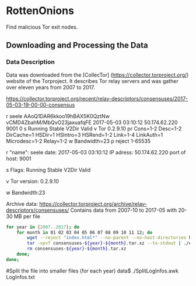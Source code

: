# RottenOnions
Find malicious Tor exit nodes.


## Downloading and Processing the Data
### Data Description
Data was downloaded from the [CollecTor] (https://collector.torproject.org/) website of the Torproject.
It describes Tor relay servers and was gather over eleven years from 2007 to 2017. 

https://collector.torproject.org/recent/relay-descriptors/consensuses/2017-05-03-19-00-00-consensus


r seele AAoQ1DAR6kkoo19hBAX5K0QztNw vCMD4ZbahM/MbQvO23jaxuafqFE 2017-05-03 03:10:12 50.174.62.220 9001 0
s Running Stable V2Dir Valid
v Tor 0.2.9.10
pr Cons=1-2 Desc=1-2 DirCache=1 HSDir=1 HSIntro=3 HSRend=1-2 Link=1-4 LinkAuth=1 Microdesc=1-2 Relay=1-2
w Bandwidth=23
p reject 1-65535

r 
"name": seele
date: 2017-05-03 03:10:12
IP adress: 50.174.62.220
port of host: 9001

s
Flags: Running Stable V2Dir Valid

v
Tor version: 0.2.9.10

w
Bandwidth:23

Archive data:
https://collector.torproject.org/archive/relay-descriptors/consensuses/
Contains data from 2007-10 to 2017-05 with 20-30 MB per file

```bash
for year in {2007..2017}; do
	for month in 01 02 03 04 05 06 07 08 09 10 11 12; do
		wget --reject "index.html*" --no-parent --no-host-directories https://collector.torproject.org/archive/relay-descriptors/consensuses/consensuses-${year}-${month}.tar.xz		
		tar -xpvf consensuses-${year}-${month}.tar.xz --to-stdout | ./extractLogInfos.awk >> LogInfos.txt
		rm consensuses-${year}-${month}.tar.xz
	done;
done;
```

#Split the file into smaller files (for each year)
data$ ./SplitLogInfos.awk LogInfos.txt 
